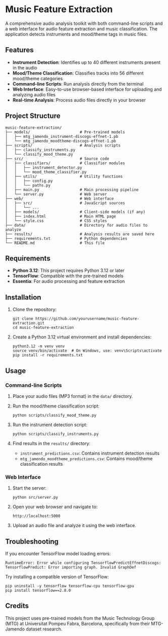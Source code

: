 # Music Feature Extraction

A comprehensive audio analysis toolkit with both command-line scripts and a web interface for audio feature extraction and music classification. The application detects instruments and mood/theme tags in music files.

## Features

- **Instrument Detection**: Identifies up to 40 different instruments present in the audio
- **Mood/Theme Classification**: Classifies tracks into 56 different mood/theme categories
- **Command-line Scripts**: Run analysis directly from the terminal
- **Web Interface**: Easy-to-use browser-based interface for uploading and analyzing audio files
- **Real-time Analysis**: Process audio files directly in your browser

## Project Structure

```
music-feature-extraction/
├── models/                      # Pre-trained models
│   ├── mtg_jamendo_instrument-discogs-effnet-1.pb
│   └── mtg_jamendo_moodtheme-discogs-effnet-1.pb
├── scripts/                     # Analysis scripts
│   ├── classify_instruments.py
│   └── classify_mood_theme.py
├── src/                         # Source code
│   ├── classifiers/             # Classifier modules
│   │   ├── instrument_detector.py
│   │   └── mood_theme_classifier.py
│   ├── utils/                   # Utility functions
│   │   ├── config.py
│   │   └── paths.py
│   ├── main.py                  # Main processing pipeline
│   └── server.py                # Web server
├── web/                         # Web interface
│   ├── src/                     # JavaScript sources
│   │   └── ...
│   ├── models/                  # Client-side models (if any)
│   ├── index.html               # Main HTML page
│   └── style.css                # CSS styles
├── data/                        # Directory for audio files to analyze
├── results/                     # Analysis results are saved here
├── requirements.txt             # Python dependencies
└── README.md                    # This file
```

## Requirements

- **Python 3.12**: This project requires Python 3.12 or later
- **TensorFlow**: Compatible with the pre-trained models
- **Essentia**: For audio processing and feature extraction

## Installation

1. Clone the repository:
   ```
   git clone https://github.com/yourusername/music-feature-extraction.git
   cd music-feature-extraction
   ```

2. Create a Python 3.12 virtual environment and install dependencies:
   ```
   python3.12 -m venv venv
   source venv/bin/activate  # On Windows, use: venv\Scripts\activate
   pip install -r requirements.txt
   ```

## Usage

### Command-line Scripts

1. Place your audio files (MP3 format) in the `data/` directory.

2. Run the mood/theme classification script:
   ```
   python scripts/classify_mood_theme.py
   ```

3. Run the instrument detection script:
   ```
   python scripts/classify_instruments.py
   ```

4. Find results in the `results/` directory:
   - `instrument_predictions.csv`: Contains instrument detection results
   - `mtg_jamendo_moodtheme_predictions.csv`: Contains mood/theme classification results

### Web Interface

1. Start the server:
   ```
   python src/server.py
   ```

2. Open your web browser and navigate to:
   ```
   http://localhost:5000
   ```

3. Upload an audio file and analyze it using the web interface.

## Troubleshooting

If you encounter TensorFlow model loading errors:

```
RuntimeError: Error while configuring TensorflowPredictEffnetDiscogs: TensorflowPredict: Error importing graph. Invalid GraphDef
```

Try installing a compatible version of TensorFlow:

```
pip uninstall -y tensorflow tensorflow-cpu tensorflow-gpu
pip install tensorflow==2.8.0
```

## Credits

This project uses pre-trained models from the Music Technology Group (MTG) at Universitat Pompeu Fabra, Barcelona, specifically from their MTG-Jamendo dataset research. 